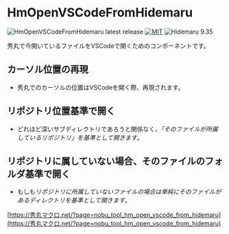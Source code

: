 # HmOpenVSCodeFromHidemaru

![HmOpenVSCodeFromHidemaru latest release](https://img.shields.io/github/v/release/komiyamma/hm_open_vscode_from_hidemaru)
[![MIT](https://img.shields.io/badge/license-MIT-blue.svg?style=flat)](LICENSE)
![Hidemaru 9.35](https://img.shields.io/badge/Hidemaru-v9.35-6479ff.svg)

秀丸で今開いているファイルをVSCodeで開くためのコンポーネントです。

## カーソル位置の再現</h4>
- 秀丸でのカーソルの位置はVSCodeを開く際、再現されます。

## リポジトリ位置基準で開く
- どれほど深いサブディレクトリであろうと関係なく、*「そのファイルが所属しているリポジトリ」を基準として開きます*。

## リポジトリに属していない場合、そのファイルのフォルダ基準で開く
- もしも*リポジトリに所属していないファイルの場合は単純にそのファイルがあるディレクトリを基準として開きます*。


[https://秀丸マクロ.net/?page=nobu_tool_hm_open_vscode_from_hidemaru](https://秀丸マクロ.net/?page=nobu_tool_hm_open_vscode_from_hidemaru)
